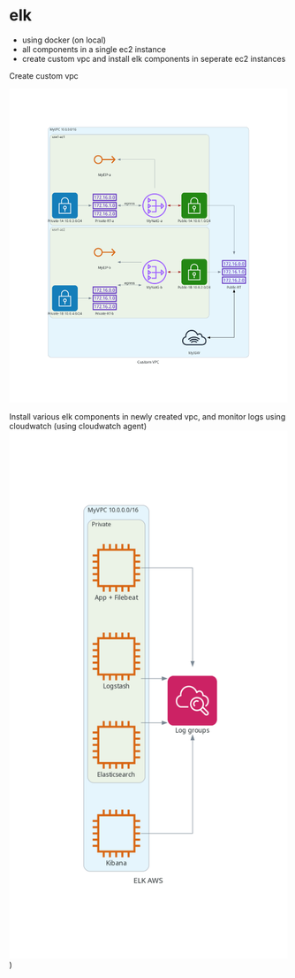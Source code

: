 # elk


- using docker (on local)
- all components in a single ec2 instance
- create custom vpc and install elk components in seperate ec2 instances

Create custom vpc

![custom vpc](./images/custom_vpc.png)

Install various elk components in newly created vpc, and monitor logs using cloudwatch (using cloudwatch agent)
![elk](./images/elk_aws.png))